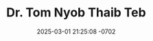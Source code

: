 ---
layout: movie-video-data
date: 2025-03-01 21:25:08 -0702
categories: movie

# Site Attributes
title: "Dr. Tom Nyob Thaib Teb"
permalink: "/movie/Dr._Tom_Nyob_Thaib_Teb"

# Movie Attributes
synopsis: "Ciaj Sia tau mus xyuas nws tus txiv ntawm vam phawv nyob thaibteb tiam sis ho mus poob zoo nyob rau Thaiteb. Ib lo lus thaib los tsis paub. Thawj lo lus uas nws paub ces yog 200 xwb. Sawv daws soj qab saib seb ciaj sia lub neej yuav xaus mus zoo li cas. "
producer: "Ntsa Iab Production"
director: ""
writer: ""
video_link: ""
genre: "Drama Romance"
year: "2009"
release_type: "DVD"
storage: "Center for Hmong Studies"
thumbnail: "/assets/images/movie_thumbnails/Dr. Tom Nyob Thaib Teb.jpeg"
publishing_company: "Ntsa Iab Production"

# Sequels + Parts
base_movie: ""
total_parts: 0
sequel: ""

# Movie Cast
cast:
- name: "Ntxhi Xyooj"
- name: "Kos Muas"
- name: "Ciaj Sia"
- name: "Toob Thaib"
---